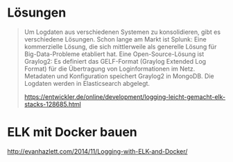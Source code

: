 # Lösungen

> Um Logdaten aus verschiedenen Systemen zu konsolidieren, gibt es verschiedene Lösungen. Schon lange am Markt ist Splunk: Eine kommerzielle Lösung, die sich mittlerweile als generelle Lösung für Big-Data-Probleme etabliert hat. Eine Open-Source-Lösung ist Graylog2: Es definiert das GELF-Format (Graylog Extended Log Format) für die Übertragung von Loginformationen im Netz. Metadaten und Konfiguration speichert Graylog2 in MongoDB. Die Logdaten werden in Elasticsearch abgelegt.
> 
> https://entwickler.de/online/development/logging-leicht-gemacht-elk-stacks-128685.html

# ELK mit Docker bauen

http://evanhazlett.com/2014/11/Logging-with-ELK-and-Docker/


